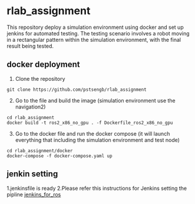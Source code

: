 # rlab_assignment
This repository deploy a simulation environment using docker and set up jenkins for automated testing. The testing scenario involves a robot moving in a rectangular pattern within the simulation environment, with the final result being tested.
## docker deployment
1. Clone the repository
```
git clone https://github.com/pstsengb/rlab_assignment
```
2. Go to the file and build the image (simulation environment use the navigation2)
```
cd rlab_assignment
docker build -t ros2_x86_no_gpu . -f Dockerfile_ros2_x86_no_gpu
```
3. Go to the docker file and run the docker compose (it will launch everything that including the simulation environment and test node)
```
cd rlab_assignment/docker
docker-compose -f docker-compose.yaml up
```
## jenkin setting
1.jenkinsfile is ready
2.Please refer this instructions for Jenkins setting the pipline  [jenkins_for_ros](https://github.com/pstsengb/jenkins_for_ros)
